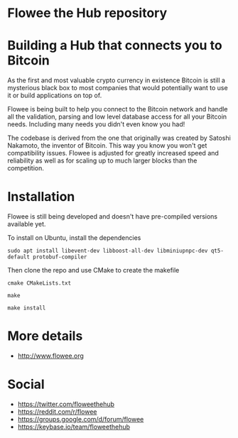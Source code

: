 Flowee the Hub repository
=========================

# Building a Hub that connects you to Bitcoin

As the first and most valuable crypto currency in existence Bitcoin is
still a mysterious black box to most companies that would potentially want
to use it or build applications on top of.

Flowee is being built to help you connect to the Bitcoin network and handle all
the validation, parsing and low level database access for all your Bitcoin
needs. Including many needs you didn't even know you had!

The codebase is derived from the one that originally was created by Satoshi
Nakamoto, the inventor of Bitcoin. This way you know you won't get
compatibility issues. Flowee is adjusted for greatly increased speed and
reliability as well as for scaling up to much larger blocks than the
competition.

# Installation

Flowee is still being developed and doesn't have pre-compiled versions available yet. 

To install on Ubuntu, install the dependencies

`sudo apt install libevent-dev libboost-all-dev libminiupnpc-dev qt5-default protobuf-compiler`

Then clone the repo and use CMake to create the makefile

`cmake CMakeLists.txt`

`make`

`make install`

# More details

* http://www.flowee.org

# Social

* https://twitter.com/floweethehub
* https://reddit.com/r/flowee
* https://groups.google.com/d/forum/flowee
* https://keybase.io/team/floweethehub
